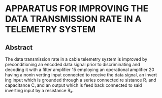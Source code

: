 # APPARATUS FOR IMPROVING THE DATA TRANSMISSION RATE IN A TELEMETRY SYSTEM

## Abstract
The data transmission rate in a cable telemetry system is improved by preconditioning an encoded data signal prior to discriminating and decoding it with a filter amplifier 15 employing an operational amplifier 20 having a nonin verting input connected to receive the data signal, an invert ing input which is grounded through a series connected re sistance R₁ and capacitance C₁ and an output which is feed back connected to said inverting input by a resistance R₂.